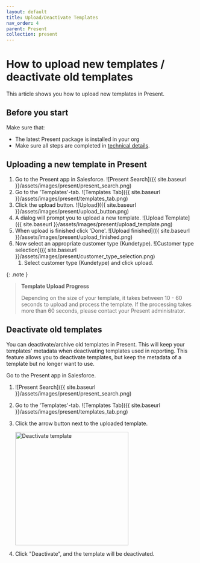 ```yaml
---
layout: default
title: Upload/Deactivate Templates
nav_order: 4
parent: Present
collection: present
---
```


# How to upload new templates / deactivate old templates 

This article shows you how to upload new templates in Present.

## Before you start

Make sure that:
- The latest Present package is installed in your org
- Make sure all steps are completed in [technical details](/present/present-technical-details).

## Uploading a new template in Present

1. Go to the Present app in Salesforce.
   ![Present Search]({{ site.baseurl }}/assets/images/present/present_search.png)
2. Go to the 'Templates'-tab.
![Templates Tab]({{ site.baseurl }}/assets/images/present/templates_tab.png)
3. Click the upload button.
![Upload]({{ site.baseurl }}/assets/images/present/upload_button.png)
4. A dialog will prompt you to upload a new template.
![Upload Template]({{ site.baseurl }}/assets/images/present/upload_template.png)
5. When upload is finished click 'Done'.
![Upload finished]({{ site.baseurl }}/assets/images/present/upload_finished.png)
6. Now select an appropriate customer type (Kundetype).
![Customer type selection]({{ site.baseurl }}/assets/images/present/customer_type_selection.png)
   1. Select customer type (Kundetype) and click upload.

{: .note }
> **Template Upload Progress**
>
> Depending on the size of your template, it takes between 10 - 60 seconds to upload and process the template.
> If the processing takes more than 60 seconds, please contact your Present administrator.

## Deactivate old templates

You can deactivate/archive old templates in Present. This will keep your templates' metadata when deactivating templates used in reporting. This feature allows you to deactivate templates, but keep the metadata of a template but no longer want to use.

Go to the Present app in Salesforce.
1. ![Present Search]({{ site.baseurl }}/assets/images/present/present_search.png)
2. Go to the 'Templates'-tab.
   ![Templates Tab]({{ site.baseurl }}/assets/images/present/templates_tab.png)
3. Click the arrow button next to the uploaded template.

   <img alt="Deactivate template" src="{{ site.baseurl }}/assets/images/present/deactivate.png" width="300"/>
4. Click "Deactivate", and the template will be deactivated.
